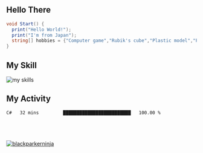 ## Hello There
``` cs
void Start() {
  print("Hello World!");
  print("I'm from Japan");
  string[] hobbies = {"Computer game","Rubik's cube","Plastic model","PC DIY"}
}
```
## My Skill
<img alt="my skills" src="https://skillicons.dev/icons?theme=dark&perline=7&i=cs,unity,visualstudio,blender,c,java,js,py,html,css,vscode,ai,ps,ae,pr,raspberrypi,unreal,godot,notion,git,github,gmail,discord,windows,apple" >

## My Activity
<!--START_SECTION:waka-->

```txt
C#   32 mins         █████████████████████████   100.00 %
```

<!--END_SECTION:waka-->
<br><br><br>
  <a href="https://github.com/blackparkerninja/blackparkerninja/">
    <img src="https://komarev.com/ghpvc/?username=blackparkerninja" alt="blackparkerninja"/>
  </a>
<!--
**blackparkerninja/blackparkerninja** is a ✨ _special_ ✨ repository because its `README.md` (this file) appears on your GitHub profile.

Here are some ideas to get you started:

- 🔭 I’m currently working on ...
- 🌱 I’m currently learning ...
- 👯 I’m looking to collaborate on ...
- 🤔 I’m looking for help with ...
- 💬 Ask me about ...
- 📫 How to reach me: ...
- 😄 Pronouns: ...
- ⚡ Fun fact: ...
-->
